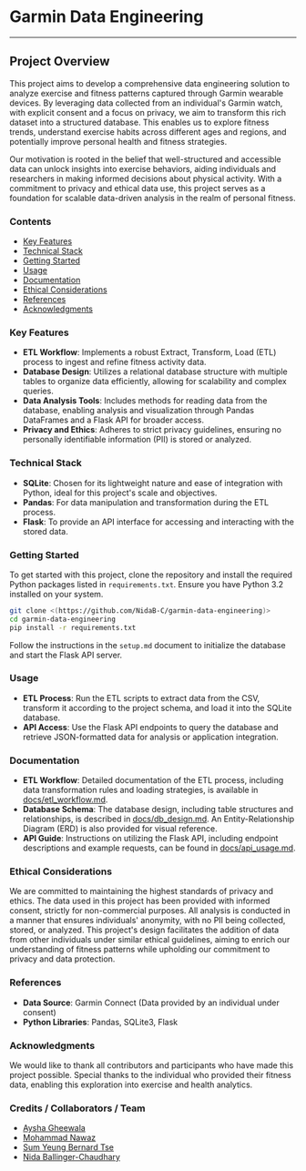 # Garmin Data Engineering

---

## Project Overview

This project aims to develop a comprehensive data engineering solution to analyze exercise and fitness patterns captured through Garmin wearable devices. By leveraging data collected from an individual's Garmin watch, with explicit consent and a focus on privacy, we aim to transform this rich dataset into a structured database. This enables us to explore fitness trends, understand exercise habits across different ages and regions, and potentially improve personal health and fitness strategies.

Our motivation is rooted in the belief that well-structured and accessible data can unlock insights into exercise behaviors, aiding individuals and researchers in making informed decisions about physical activity. With a commitment to privacy and ethical data use, this project serves as a foundation for scalable data-driven analysis in the realm of personal fitness.

### Contents
- [Key Features](Key-Features)
- [Technical Stack](Technical-Stack)
- [Getting Started](Getting-Started)
- [Usage](Usage)
- [Documentation](Documentation)
- [Ethical Considerations](Ethical-Considerations)
- [References](References)
- [Acknowledgments](Acknowledgments)

### Key Features

- **ETL Workflow**: Implements a robust Extract, Transform, Load (ETL) process to ingest and refine fitness activity data.
- **Database Design**: Utilizes a relational database structure with multiple tables to organize data efficiently, allowing for scalability and complex queries.
- **Data Analysis Tools**: Includes methods for reading data from the database, enabling analysis and visualization through Pandas DataFrames and a Flask API for broader access.
- **Privacy and Ethics**: Adheres to strict privacy guidelines, ensuring no personally identifiable information (PII) is stored or analyzed.

### Technical Stack

- **SQLite**: Chosen for its lightweight nature and ease of integration with Python, ideal for this project's scale and objectives.
- **Pandas**: For data manipulation and transformation during the ETL process.
- **Flask**: To provide an API interface for accessing and interacting with the stored data.

### Getting Started

To get started with this project, clone the repository and install the required Python packages listed in `requirements.txt`. Ensure you have Python 3.2 installed on your system.

```bash
git clone <(https://github.com/NidaB-C/garmin-data-engineering)>
cd garmin-data-engineering
pip install -r requirements.txt
```

Follow the instructions in the `setup.md` document to initialize the database and start the Flask API server.

### Usage

- **ETL Process**: Run the ETL scripts to extract data from the CSV, transform it according to the project schema, and load it into the SQLite database.
- **API Access**: Use the Flask API endpoints to query the database and retrieve JSON-formatted data for analysis or application integration.

### Documentation

- **ETL Workflow**: Detailed documentation of the ETL process, including data transformation rules and loading strategies, is available in [docs/etl_workflow.md](docs/etl_workflow.md).
- **Database Schema**: The database design, including table structures and relationships, is described in [docs/db_design.md](docs/db_design.md). An Entity-Relationship Diagram (ERD) is also provided for visual reference.
- **API Guide**: Instructions on utilizing the Flask API, including endpoint descriptions and example requests, can be found in [docs/api_usage.md](docs/api_usage.md).

### Ethical Considerations

We are committed to maintaining the highest standards of privacy and ethics. The data used in this project has been provided with informed consent, strictly for non-commercial purposes. All analysis is conducted in a manner that ensures individuals' anonymity, with no PII being collected, stored, or analyzed. This project's design facilitates the addition of data from other individuals under similar ethical guidelines, aiming to enrich our understanding of fitness patterns while upholding our commitment to privacy and data protection.


### References

- **Data Source**: Garmin Connect (Data provided by an individual under consent)
- **Python Libraries**: Pandas, SQLite3, Flask

### Acknowledgments

We would like to thank all contributors and participants who have made this project possible. Special thanks to the individual who provided their fitness data, enabling this exploration into exercise and health analytics.

### Credits / Collaborators / Team

* [Aysha Gheewala](https://github.com/AyshaGheewala)
* [Mohammad Nawaz](https://github.com/MoNawaz101)
* [Sum Yeung Bernard Tse](https://github.com/bernardtse)
* [Nida Ballinger-Chaudhary](https://github.com/NidaB-C)
